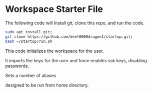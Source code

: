 # Workspace Starter File

The following code will install git, clone this repo, and run the code. 

``` sh
sudo apt install git; 
git clone https://github.com/deef0000dragon1/startup.git; 
bash ~/startup/run.sh

```

This code initializes the workspace for the user.

It imports the keys for the user and force enables ssk keys, disabling passwords. 

Sets a number of aliases

designed to be run from home directory.
